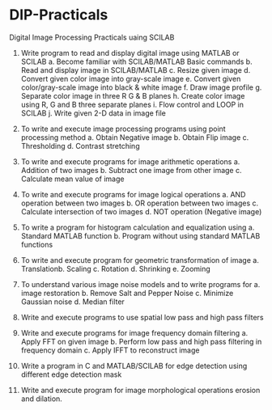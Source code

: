 # DIP-Practicals
Digital Image Processing Practicals uaing SCILAB


1. Write program to read and display digital image using MATLAB or SCILAB
a. Become familiar with SCILAB/MATLAB Basic commands
b. Read and display image in SCILAB/MATLAB
c. Resize given image
d. Convert given color image into gray-scale image
e. Convert given color/gray-scale image into black & white image
f. Draw image profile
g. Separate color image in three R G & B planes
h. Create color image using R, G and B three separate planes
i. Flow control and LOOP in SCILAB
j. Write given 2-D data in image file

2. To write and execute image processing programs using point processing method
a. Obtain Negative image
b. Obtain Flip image
c. Thresholding
d. Contrast stretching

3. To write and execute programs for image arithmetic operations
a. Addition of two images
b. Subtract one image from other image
c. Calculate mean value of image

4. To write and execute programs for image logical operations
a. AND operation between two images
b. OR operation between two images
c. Calculate intersection of two images
d. NOT operation (Negative image)

5. To write a program for histogram calculation and equalization using
a. Standard MATLAB function
b. Program without using standard MATLAB functions

6. To write and execute program for geometric transformation of image
a. Translationb. Scaling
c. Rotation
d. Shrinking
e. Zooming

7. To understand various image noise models and to write programs for
a. image restoration
b. Remove Salt and Pepper Noise
c. Minimize Gaussian noise
d. Median filter

8. Write and execute programs to use spatial low pass and high pass filters

9. Write and execute programs for image frequency domain filtering
a. Apply FFT on given image
b. Perform low pass and high pass filtering in frequency domain
c. Apply IFFT to reconstruct image

10. Write a program in C and MATLAB/SCILAB for edge detection using different edge
detection mask

11. Write and execute program for image morphological operations erosion and dilation.

